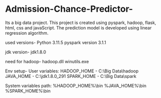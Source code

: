 ﻿# Admission-Chance-Predictor-
 Its a big data project. This project is created using pyspark, hadoop, flask, html, css and javaScript. The prediction model is developed using linear regression algorithm.

used versions-
Python 3.11.5
pyspark version 3.1.1

jdk version-
jdk1.8.0

need for hadoop-
hadoop.dll
winutils.exe

Env setup-
User variables:
HADOOP_HOME - C:\Big Data\hadoop
JAVA_HOME - C:\jdk1.8.0_291
SPARK_HOME - C:\Big Data\spark

System variables path:
%HADOOP_HOME%\bin
%JAVA_HOME%\bin
%SPARK_HOME%\bin
